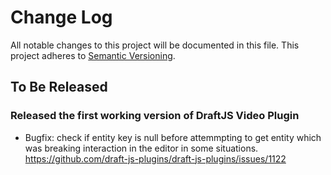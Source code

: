 # Change Log

All notable changes to this project will be documented in this file.
This project adheres to [Semantic Versioning](http://semver.org/).

## To Be Released

### Released the first working version of DraftJS Video Plugin

* Bugfix: check if entity key is null before attemmpting to get entity which was breaking interaction in the editor in some situations. https://github.com/draft-js-plugins/draft-js-plugins/issues/1122

